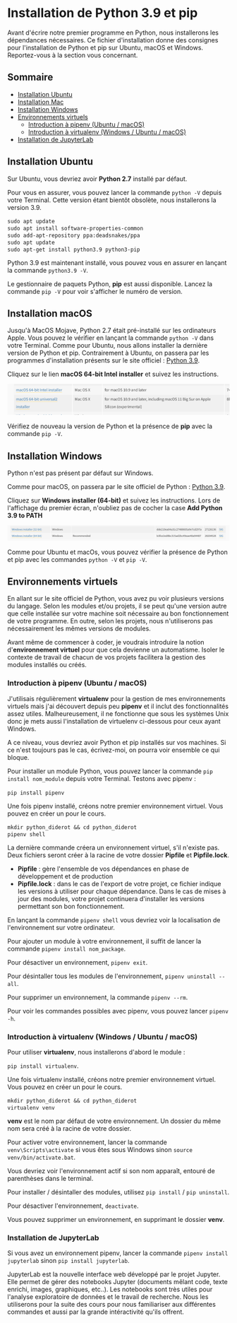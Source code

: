 # Installation de Python 3.9 et pip

Avant d'écrire notre premier programme en Python, nous installerons les dépendances nécessaires. Ce fichier d'installation donne des consignes pour l'installation de Python et pip sur Ubuntu, macOS et Windows. Reportez-vous à la section vous concernant.

## Sommaire

- [Installation Ubuntu](#install_ubuntu)
- [Installation Mac](#install_mac)
- [Installation Windows](#install_windows)
- [Environnements virtuels](#envs)
    - [Introduction à pipenv (Ubuntu / macOS)](#pipenv)
    - [Introduction à virtualenv (Windows / Ubuntu / macOS)](#venv)
- [Installation de JupyterLab](#jupyter)

## <a name="install_ubuntu"></a> Installation Ubuntu

Sur Ubuntu, vous devriez avoir **Python 2.7** installé par défaut. 

Pour vous en assurer, vous pouvez lancer la commande `python -V` depuis votre Terminal.
Cette version étant bientôt obsolète, nous installerons la version 3.9.

```shell
sudo apt update
sudo apt install software-properties-common
sudo add-apt-repository ppa:deadsnakes/ppa
sudo apt update
sudo apt-get install python3.9 python3-pip
```

Python 3.9 est maintenant installé, vous pouvez vous en assurer en lançant la commande `python3.9 -V`.

Le gestionnaire de paquets Python, **pip** est aussi disponible. 
Lancez la commande `pip -V` pour voir s'afficher le numéro de version. 


## <a name="install_mac"></a> Installation macOS

Jusqu'à MacOS Mojave, Python 2.7 était pré-installé sur les ordinateurs Apple. Vous pouvez le vérifier en lançant la commande `python -V` dans votre Terminal. Comme pour Ubuntu, nous allons installer la dernière version de Python et pip. Contrairement à Ubuntu, on passera par les programmes d'installation présents sur le site officiel : [Python 3.9](https://www.python.org/downloads/release/python-391/).

Cliquez sur le lien **macOS 64-bit Intel installer** et suivez les instructions.

![python39_install](imgs/python3.9_mac.png)

Vérifiez de nouveau la version de Python et la présence de **pip** avec la commande `pip -V`.

## <a name="install_windows"></a> Installation Windows

Python n'est pas présent par défaut sur Windows. 

Comme pour macOS, on passera par le site officiel de Python : [Python 3.9](https://www.python.org/downloads/release/python-391/).

Cliquez sur **Windows installer (64-bit)** et suivez les instructions. Lors de l'affichage du premier écran, n'oubliez pas de cocher la case **Add Python 3.9 to PATH**

![python39_install](imgs/python3.9_windows.png)

Comme pour Ubuntu et macOs, vous pouvez vérifier la présence de Python et pip avec les commandes `python -V` et `pip -V`.

## <a name="envs"></a> Environnements virtuels

En allant sur le site officiel de Python, vous avez pu voir plusieurs versions du langage. Selon les modules et/ou projets, il se peut qu'une version autre que celle installée sur votre machine soit nécessaire au bon fonctionnement de votre programme. En outre, selon les projets, nous n'utiliserons pas nécessairement les mêmes versions de modules. 

Avant même de commencer à coder, je voudrais introduire la notion d'**environnement virtuel** pour que cela devienne un automatisme. Isoler le contexte de travail de chacun de vos projets facilitera la gestion des modules installés ou créés.

### <a name="pipenv"></a> Introduction à pipenv (Ubuntu / macOS)

J'utilisais régulièrement **virtualenv** pour la gestion de mes environnements virtuels mais j'ai découvert depuis peu **pipenv** et il inclut des fonctionnalités assez utiles. Malheureusement, il ne fonctionne que sous les systèmes Unix donc je mets aussi l'installation de virtuelenv ci-dessous pour ceux ayant Windows.

A ce niveau, vous devriez avoir Python et pip installés sur vos machines. Si ce n'est toujours pas le cas, écrivez-moi, on pourra voir ensemble ce qui bloque.

Pour installer un module Python, vous pouvez lancer la commande `pip install nom_module` depuis votre Terminal. Testons avec pipenv :

`pip install pipenv`

Une fois pipenv installé, créons notre premier environnement virtuel. Vous pouvez en créer un pour le cours. 

```shell
mkdir python_diderot && cd python_diderot
pipenv shell
```

La dernière commande créera un environnement virtuel, s'il n'existe pas. Deux fichiers seront créer à la racine de votre dossier **Pipfile** et **Pipfile.lock**.

- **Pipfile** : gère l'ensemble de vos dépendances en phase de développement et de production
- **Pipfile.lock** : dans le cas de l'export de votre projet, ce fichier indique les versions à utiliser pour chaque dépendance. Dans le cas de mises à jour des modules, votre projet continuera d'installer les versions permettant son bon fonctionnement. 

En lançant la commande `pipenv shell` vous devriez voir la localisation de l'environnement sur votre ordinateur.

Pour ajouter un module à votre environnement, il suffit de lancer la commande `pipenv install nom_package`. 

Pour désactiver un environnement, `pipenv exit`.

Pour désintaller tous les modules de l'environnement, `pipenv uninstall --all`.

Pour supprimer un environnement, la commande `pipenv --rm`. 

Pour voir les commandes possibles avec pipenv, vous pouvez lancer `pipenv -h`. 

### <a name="venv"></a> Introduction à virtualenv (Windows / Ubuntu / macOS)

Pour utiliser **virtualenv**, nous installerons d'abord le module : 

`pip install virtualenv`.

Une fois virtualenv installé, créons notre premier environnement virtuel. Vous pouvez en créer un pour le cours. 

```shell
mkdir python_diderot && cd python_diderot
virtualenv venv
```

**venv** est le nom par défaut de votre environnement. Un dossier du même nom sera créé à la racine de votre dossier. 

Pour activer votre environnement, lancer la commande `venv\Scripts\activate` si vous êtes sous Windows sinon `source venv/bin/activate.bat`.

Vous devriez voir l'environnement actif si son nom apparaît, entouré de parenthèses dans le terminal.

Pour installer / désintaller des modules, utilisez `pip install` / `pip uninstall`. 

Pour désactiver l'environnement, `deactivate`. 

Vous pouvez supprimer un environnement, en supprimant le dossier **venv**.

### <a name="jupyter"></a>Installation de JupyterLab

Si vous avez un environnement pipenv, lancer la commande `pipenv install jupyterlab` sinon `pip install jupyterlab`.

JupyterLab est la nouvelle interface web développé par le projet Jupyter. Elle permet de gérer des notebooks Jupyter (documents mêlant code, texte enrichi, images, graphiques, etc..). Les notebooks sont très utiles pour l'analyse exploratoire de données et le travail de recherche. Nous les utiliserons pour la suite des cours pour nous familiariser aux différentes commandes et aussi par la grande intéractivité qu'ils offrent.